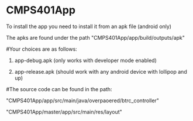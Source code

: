 # CMPS401App

To install the app you need to install it from an apk file (android only)

The apks are found under the path "CMPS401App/app/build/outputs/apk"

#Your choices are as follows:

1) app-debug.apk (only works with developer mode enabled)

2) app-release.apk (should work with any android device with lollipop and up)

#The source code can be found in the path:

"CMPS401App/app/src/main/java/overpaoered/btrc_controller"

"CMPS401App/master/app/src/main/res/layout"
